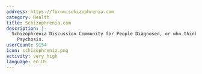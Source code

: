 ```yaml
---
address: https://forum.schizophrenia.com
category: Health
title: Schizophrenia.com
description: |-
  Schizophrenia Discussion Community for People Diagnosed, or who think they may have
    Psychosis.
userCount: 9154
icon: schizophrenia.png
activity: very high
language: en_US
---
```

